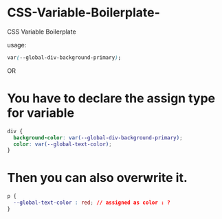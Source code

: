 # CSS-Variable-Boilerplate-
CSS Variable Boilerplate 

usage: 
```CSS
var(--global-div-background-primary);
```

OR

# You have to declare the assign type for variable 
```CSS
div {
  background-color: var(--global-div-background-primary);
  color: var(--global-text-color);
}
```

# Then you can also overwrite it.
```CSS
p {
  --global-text-color : red; // assigned as color : ? 
}
```

